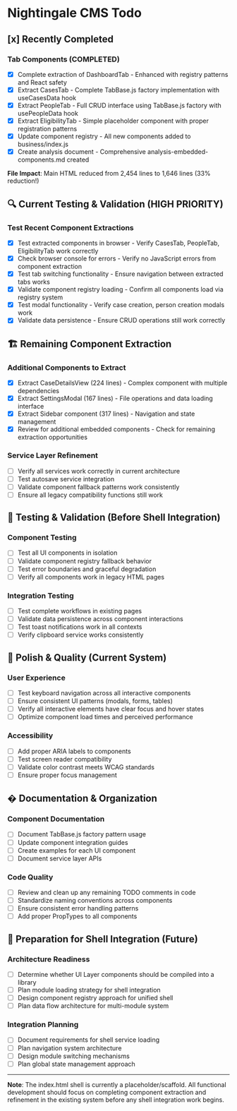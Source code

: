 # Nightingale CMS Todo

## [x] Recently Completed

### Tab Components (COMPLETED)

- [x] Complete extraction of DashboardTab - Enhanced with registry patterns and React safety
- [x] Extract CasesTab - Complete TabBase.js factory implementation with useCasesData hook
- [x] Extract PeopleTab - Full CRUD interface using TabBase.js factory with usePeopleData hook
- [x] Extract EligibilityTab - Simple placeholder component with proper registration patterns
- [x] Update component registry - All new components added to business/index.js
- [x] Create analysis document - Comprehensive analysis-embedded-components.md created

**File Impact**: Main HTML reduced from 2,454 lines to 1,646 lines (33% reduction!)

## 🔍 Current Testing & Validation (HIGH PRIORITY)

### Test Recent Component Extractions

- [x] Test extracted components in browser - Verify CasesTab, PeopleTab, EligibilityTab work correctly
- [x] Check browser console for errors - Verify no JavaScript errors from component extraction
- [x] Test tab switching functionality - Ensure navigation between extracted tabs works
- [x] Validate component registry loading - Confirm all components load via registry system
- [x] Test modal functionality - Verify case creation, person creation modals work
- [x] Validate data persistence - Ensure CRUD operations still work correctly

## 🏗️ Remaining Component Extraction

### Additional Components to Extract

- [x] Extract CaseDetailsView (224 lines) - Complex component with multiple dependencies
- [x] Extract SettingsModal (167 lines) - File operations and data loading interface
- [x] Extract Sidebar component (317 lines) - Navigation and state management
- [x] Review for additional embedded components - Check for remaining extraction opportunities

### Service Layer Refinement

- [ ] Verify all services work correctly in current architecture
- [ ] Test autosave service integration
- [ ] Validate component fallback patterns work consistently
- [ ] Ensure all legacy compatibility functions still work

## 🧪 Testing & Validation (Before Shell Integration)

### Component Testing

- [ ] Test all UI components in isolation
- [ ] Validate component registry fallback behavior
- [ ] Test error boundaries and graceful degradation
- [ ] Verify all components work in legacy HTML pages

### Integration Testing

- [ ] Test complete workflows in existing pages
- [ ] Validate data persistence across component interactions
- [ ] Test toast notifications work in all contexts
- [ ] Verify clipboard service works consistently

## 📱 Polish & Quality (Current System)

### User Experience

- [ ] Test keyboard navigation across all interactive components
- [ ] Ensure consistent UI patterns (modals, forms, tables)
- [ ] Verify all interactive elements have clear focus and hover states
- [ ] Optimize component load times and perceived performance

### Accessibility

- [ ] Add proper ARIA labels to components
- [ ] Test screen reader compatibility
- [ ] Validate color contrast meets WCAG standards
- [ ] Ensure proper focus management

## � Documentation & Organization

### Component Documentation

- [ ] Document TabBase.js factory pattern usage
- [ ] Update component integration guides
- [ ] Create examples for each UI component
- [ ] Document service layer APIs

### Code Quality

- [ ] Review and clean up any remaining TODO comments in code
- [ ] Standardize naming conventions across components
- [ ] Ensure consistent error handling patterns
- [ ] Add proper PropTypes to all components

## 🚀 Preparation for Shell Integration (Future)

### Architecture Readiness

- [ ] Determine whether UI Layer components should be compiled into a library
- [ ] Plan module loading strategy for shell integration
- [ ] Design component registry approach for unified shell
- [ ] Plan data flow architecture for multi-module system

### Integration Planning

- [ ] Document requirements for shell service loading
- [ ] Plan navigation system architecture
- [ ] Design module switching mechanisms
- [ ] Plan global state management approach

---

**Note**: The index.html shell is currently a placeholder/scaffold. All functional development should focus on completing component extraction and refinement in the existing system before any shell integration work begins.
